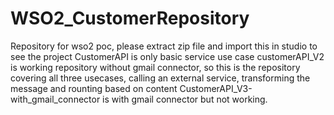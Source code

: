 # WSO2_CustomerRepository
Repository for wso2 poc, please extract zip file and import this in studio to see the project 
CustomerAPI is only basic service use case
customerAPI_V2 is working repository without gmail connector, so this is the repository covering all three usecases, calling an external service, transforming the message and rounting based on content
CustomerAPI_V3-with_gmail_connector is with gmail connector but not working. 
